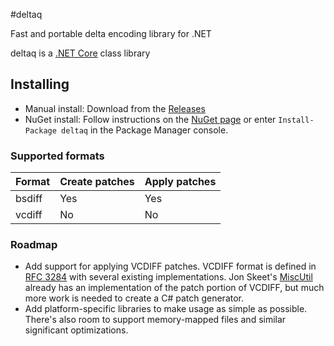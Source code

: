 #deltaq

Fast and portable delta encoding library for .NET

deltaq is a [.NET Core](https://dotnet.github.io/) class library

## Installing

* Manual install: Download from the [Releases](https://github.com/jzebedee/deltaq/releases/)
* NuGet install: Follow instructions on the [NuGet page](https://www.nuget.org/packages/deltaq/) or enter ```Install-Package deltaq``` in the Package Manager console.

### Supported formats
|Format|Create patches|Apply patches|
|------|--------------|-------------|
|bsdiff|Yes|Yes|
|vcdiff|No|No|

### Roadmap

* Add support for applying VCDIFF patches. VCDIFF format is defined in [RFC 3284](https://tools.ietf.org/html/rfc3284) with several existing implementations. Jon Skeet's [MiscUtil](http://www.yoda.arachsys.com/csharp/miscutil/) already has an implementation of the patch portion of VCDIFF, but much more work is needed to create a C# patch generator.
* Add platform-specific libraries to make usage as simple as possible. There's also room to support memory-mapped files and similar significant optimizations.
